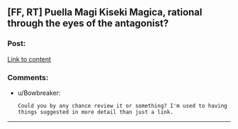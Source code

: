 ## [FF, RT] Puella Magi Kiseki Magica, rational through the eyes of the antagonist?

### Post:

[Link to content](https://www.fanfiction.net/s/8522454/1/Puella-Magi-Kiseki-Magica)

### Comments:

- u/Bowbreaker:
  ```
  Could you by any chance review it or something? I'm used to having things suggested in more detail than just a link.
  ```

---

